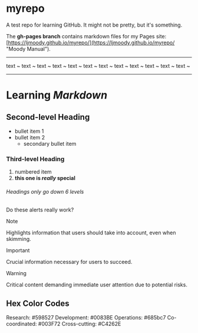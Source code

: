 # myrepo
A test repo for learning GitHub.
It might not be pretty, but it's something.

The **gh-pages branch** contains markdown files for my Pages site: [https://ljmoody.github.io/myrepo/](https://ljmoody.github.io/myrepo/ "Moody Manual").

---

text ~ text ~ text ~ text ~ text ~ text ~ text ~ text ~ text ~ text ~ text ~ text ~

---

# Learning _Markdown_

## Second-level Heading

- bullet item 1
- bullet item 2
  - secondary bullet item
  
### Third-level Heading

1. numbered item  
2. **this one is _really_ special**

###### Headings only go down 6 levels

Do these alerts really work?
> [!NOTE]  
> Highlights information that users should take into account, even when skimming.

> [!IMPORTANT]  
> Crucial information necessary for users to succeed.

> [!WARNING]  
> Critical content demanding immediate user attention due to potential risks.

## Hex Color Codes
Research: #598527
Development: #0083BE
Operations: #685bc7
Co-coordinated: #003F72
Cross-cutting: #C4262E

